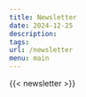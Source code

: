 ```yaml
---
title: Newsletter
date: 2024-12-25
description:
tags:
url: /newsletter
menu: main
---
```


{{< newsletter >}}
